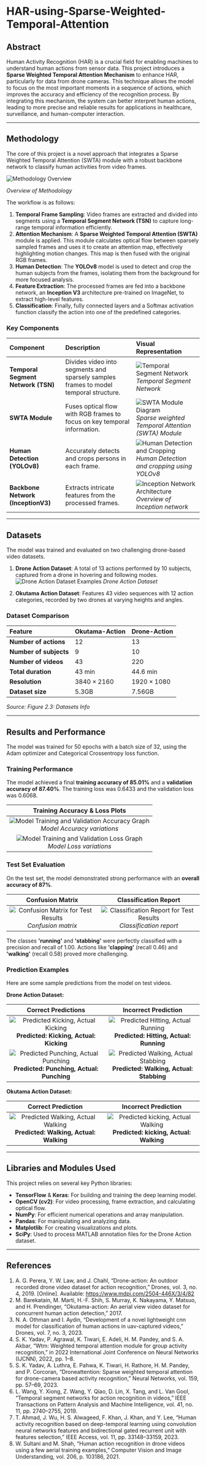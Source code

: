 # HAR-using-Sparse-Weighted-Temporal-Attention

## Abstract

Human Activity Recognition (HAR) is a crucial field for enabling machines to understand human actions from sensor data. This project introduces a **Sparse Weighted Temporal Attention Mechanism** to enhance HAR, particularly for data from drone cameras. This technique allows the model to focus on the most important moments in a sequence of actions, which improves the accuracy and efficiency of the recognition process. By integrating this mechanism, the system can better interpret human actions, leading to more precise and reliable results for applications in healthcare, surveillance, and human-computer interaction.

***

## Methodology

The core of this project is a novel approach that integrates a Sparse Weighted Temporal Attention (SWTA) module with a robust backbone network to classify human activities from video frames.

![Methodology Overview](Images/metod.drawio.png)

*Overview of Methodology*

The workflow is as follows:
1.  **Temporal Frame Sampling**: Video frames are extracted and divided into segments using a **Temporal Segment Network (TSN)** to capture long-range temporal information efficiently.
2.  **Attention Mechanism**: A **Sparse Weighted Temporal Attention (SWTA)** module is applied. This module calculates optical flow between sparsely sampled frames and uses it to create an attention map, effectively highlighting motion changes. This map is then fused with the original RGB frames.
3.  **Human Detection**: The **YOLOv8** model is used to detect and crop the human subjects from the frames, isolating them from the background for more focused analysis.
4.  **Feature Extraction**: The processed frames are fed into a backbone network, an **Inception V3** architecture pre-trained on ImageNet, to extract high-level features.
5.  **Classification**: Finally, fully connected layers and a Softmax activation function classify the action into one of the predefined categories.

### Key Components

| Component | Description | Visual Representation |
| :--- | :--- | :--- |
| **Temporal Segment Network (TSN)** | Divides video into segments and sparsely samples frames to model temporal structure. | ![Temporal Segment Network](Images/tsn.png) <br> *Temporal Segment Network* |
| **SWTA Module** | Fuses optical flow with RGB frames to focus on key temporal information. | ![SWTA Module Diagram](Images/swta.png) <br> *Sparse weighted Temporal Attention (SWTA) Module* |
| **Human Detection (YOLOv8)** | Accurately detects and crops persons in each frame. | ![Human Detection and Cropping](Images/yolo.drawio.png) <br> *Human Detection and cropping using YOLOv8* |
| **Backbone Network (InceptionV3)**| Extracts intricate features from the processed frames. | ![Inception Network Architecture](Images/inceptionv3onc--oview_vjAbOfw.png) <br> *Overview of Inception network* |

***

## Datasets

The model was trained and evaluated on two challenging drone-based video datasets.

1.  **Drone Action Dataset**: A total of 13 actions performed by 10 subjects, captured from a drone in hovering and following modes.
    ![Drone Action Dataset Examples](Images/da.png)
    *Drone Action Dataset*

2.  **Okutama Action Dataset**: Features 43 video sequences with 12 action categories, recorded by two drones at varying heights and angles.

### Dataset Comparison

| Feature | Okutama-Action | Drone-Action |
| :--- | :--- | :--- |
| **Number of actions** | 12 | 13 |
| **Number of subjects**| 9 | 10 |
| **Number of videos** | 43 | 220 |
| **Total duration** | 43 min | 44.6 min |
| **Resolution** | $3840 \times 2160$ | $1920 \times 1080$ |
| **Dataset size** | 5.3GB | 7.56GB |
*Source: Figure 2.3: Datasets Info*

***

## Results and Performance

The model was trained for 50 epochs with a batch size of 32, using the Adam optimizer and Categorical Crossentropy loss function.

### Training Performance

The model achieved a final **training accuracy of 85.01%** and a **validation accuracy of 87.40%**. The training loss was 0.6433 and the validation loss was 0.6068.

| Training Accuracy & Loss Plots |
| :---: |
| ![Model Training and Validation Accuracy Graph](Images/Training_and_validation_accuracy.png) <br> *Model Accuracy variations* |
| ![Model Training and Validation Loss Graph](Images/Training_and_validation_Loss.png) <br> *Model Loss variations*|

### Test Set Evaluation

On the test set, the model demonstrated strong performance with an **overall accuracy of 87%**.

| Confusion Matrix | Classification Report |
| :---: | :---: |
| ![Confusion Matrix for Test Results](Images/cf_matrix.png) <br> *Confusion matrix* | ![Classification Report for Test Results](Images/Screenshot_2024.png) <br> *Classification report* |

The classes **'running'** and **'stabbing'** were perfectly classified with a precision and recall of 1.00. Actions like **'clapping'** (recall 0.46) and **'walking'** (recall 0.58) proved more challenging.

### Prediction Examples

Here are some sample predictions from the model on test videos.

**Drone Action Dataset:**

| Correct Predictions | Incorrect Prediction |
| :---: | :---: |
| ![Predicted Kicking, Actual Kicking](Images/kc1.png) <br> **Predicted: Kicking, Actual: Kicking** | ![Predicted Hitting, Actual Running](Images/rn1.png) <br> **Predicted: Hitting, Actual: Running** |
| ![Predicted Punching, Actual Punching](Images/pun1.png) <br> **Predicted: Punching, Actual: Punching** | ![Predicted Walking, Actual Stabbing](Images/stb1.png) <br> **Predicted: Walking, Actual: Stabbing** |

**Okutama Action Dataset:**

| Correct Prediction | Incorrect Prediction |
| :---: | :---: |
| ![Predicted Walking, Actual Walking](Images/w2.png) <br> **Predicted: Walking, Actual: Walking** | ![Predicted kicking, Actual Walking](Images/p2.png) <br> **Predicted: kicking, Actual: Walking** |

***

## Libraries and Modules Used

This project relies on several key Python libraries:
-   **TensorFlow** & **Keras**: For building and training the deep learning model.
-   **OpenCV (cv2)**: For video processing, frame extraction, and calculating optical flow.
-   **NumPy**: For efficient numerical operations and array manipulation.
-   **Pandas**: For manipulating and analyzing data.
-   **Matplotlib**: For creating visualizations and plots.
-   **SciPy**: Used to process MATLAB annotation files for the Drone Action dataset.

***
## References

1.  A. G. Perera, Y. W. Law, and J. Chahl, “Drone-action: An outdoor recorded drone video dataset for action recognition,” Drones, vol. 3, no. 4, 2019. [Online]. Available: https://www.mdpi.com/2504-446X/3/4/82
2.  M. Barekatain, M. Martí, H.-F. Shih, S. Murray, K. Nakayama, Y. Matsuo, and H. Prendinger, “Okutama-action: An aerial view video dataset for concurrent human action detection,” 2017.
3.  N. A. Othman and I. Aydin, “Development of a novel lightweight cnn model for classification of human actions in uav-captured videos,” Drones, vol. 7, no. 3, 2023.
4.  S. K. Yadav, P. Agrawal, K. Tiwari, E. Adeli, H. M. Pandey, and S. A. Akbar, “Wtm: Weighted temporal attention module for group activity recognition,” in 2022 International Joint Conference on Neural Networks (IJCNN), 2022, pp. 1–8.
5.  S. K. Yadav, A. Luthra, E. Pahwa, K. Tiwari, H. Rathore, H. M. Pandey, and P. Corcoran, “Droneattention: Sparse weighted temporal attention for drone-camera based activity recognition,” Neural Networks, vol. 159, pp. 57–69, 2023.
6.  L. Wang, Y. Xiong, Z. Wang, Y. Qiao, D. Lin, X. Tang, and L. Van Gool, “Temporal segment networks for action recognition in videos,” IEEE Transactions on Pattern Analysis and Machine Intelligence, vol. 41, no. 11, pp. 2740–2755, 2019.
7.  T. Ahmad, J. Wu, H. S. Alwageed, F. Khan, J. Khan, and Y. Lee, “Human activity recognition based on deep-temporal learning using convolution neural networks features and bidirectional gated recurrent unit with features selection,” IEEE Access, vol. 11, pp. 33148–33159, 2023.
8.  W. Sultani and M. Shah, “Human action recognition in drone videos using a few aerial training examples,” Computer Vision and Image Understanding, vol. 206, p. 103186, 2021.
